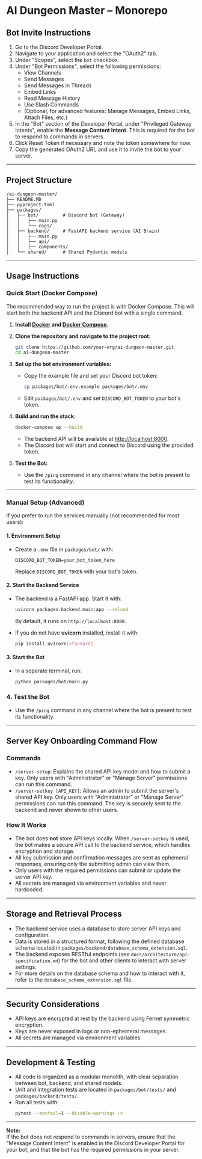 # AI Dungeon Master – Monorepo

## Bot Invite Instructions
1. Go to the Discord Developer Portal.
2. Navigate to your application and select the "OAuth2" tab.
3. Under "Scopes", select the `bot` checkbox.
4. Under "Bot Permissions", select the following permissions:
   - View Channels
   - Send Messages
   - Send Messages in Threads
   - Embed Links
   - Read Message History
   - Use Slash Commands
   - (Optional, for advanced features: Manage Messages, Embed Links, Attach Files, etc.)
5. In the "Bot" section of the Developer Portal, under "Privileged Gateway Intents", enable the **Message Content Intent**. This is required for the bot to respond to commands in servers.
6. Click Reset Token if necessary and note the token somewhere for now.
7. Copy the generated OAuth2 URL and use it to invite the bot to your server.

---

## Project Structure

```
/ai-dungeon-master/
├── README.MD
├── pyproject.toml
├── packages/
│   ├── bot/         # Discord bot (Gateway)
│   │   ├── main.py
│   │   └── cogs/
│   ├── backend/     # FastAPI backend service (AI Brain)
│   │   ├── main.py
│   │   ├── api/
│   │   ├── components/
│   └── shared/      # Shared Pydantic models
```

---
## Usage Instructions

### Quick Start (Docker Compose)

The recommended way to run the project is with Docker Compose. This will start both the backend API and the Discord bot with a single command.

1. **Install [Docker](https://docs.docker.com/get-docker/) and [Docker Compose](https://docs.docker.com/compose/).**

2. **Clone the repository and navigate to the project root:**
   ```sh
   git clone https://github.com/your-org/ai-dungeon-master.git
   cd ai-dungeon-master
   ```

3. **Set up the bot environment variables:**
   - Copy the example file and set your Discord bot token:
     ```sh
     cp packages/bot/.env.example packages/bot/.env
     ```
   - Edit `packages/bot/.env` and set `DISCORD_BOT_TOKEN` to your bot's token.

4. **Build and run the stack:**
   ```sh
   docker-compose up --build
   ```
   - The backend API will be available at [http://localhost:8000](http://localhost:8000).
   - The Discord bot will start and connect to Discord using the provided token.

5. **Test the Bot:**
   - Use the `/ping` command in any channel where the bot is present to test its functionality.

---

### Manual Setup (Advanced)

If you prefer to run the services manually (not recommended for most users):

#### 1. Environment Setup

- Create a `.env` file in `packages/bot/` with:
  ```
  DISCORD_BOT_TOKEN=your_bot_token_here
  ```
  Replace `DISCORD_BOT_TOKEN` with your bot's token.

#### 2. Start the Backend Service

- The backend is a FastAPI app. Start it with:
  ```bash
  uvicorn packages.backend.main:app --reload
  ```
  By default, it runs on `http://localhost:8000`.

- If you do not have **uvicorn** installed, install it with:
  ```bash
  pip install uvicorn[standard]
  ```

#### 3. Start the Bot

- In a separate terminal, run:
  ```bash
  python packages/bot/main.py
  ```

### 4. Test the Bot

- Use the `/ping` command in any channel where the bot is present to test its functionality.

---

## Server Key Onboarding Command Flow

### Commands

- `/server-setup`: Explains the shared API key model and how to submit a key. Only users with "Administrator" or "Manage Server" permissions can run this command.
- `/server-setkey [API_KEY]`: Allows an admin to submit the server's shared API key. Only users with "Administrator" or "Manage Server" permissions can run this command. The key is securely sent to the backend and never shown to other users.

### How It Works

- The bot does **not** store API keys locally. When `/server-setkey` is used, the bot makes a secure API call to the backend service, which handles encryption and storage.
- All key submission and confirmation messages are sent as ephemeral responses, ensuring only the submitting admin can view them.
- Only users with the required permissions can submit or update the server API key.
- All secrets are managed via environment variables and never hardcoded.

---

## Storage and Retrieval Process

- The backend service uses a database to store server API keys and configuration.
- Data is stored in a structured format, following the defined database schema located in `packages/backend/database_schema_extension.sql`.
- The backend exposes RESTful endpoints (see `docs/architecture/api-specification.md`) for the bot and other clients to interact with server settings.
- For more details on the database schema and how to interact with it, refer to the `database_schema_extension.sql` file.

---

## Security Considerations

- API keys are encrypted at rest by the backend using Fernet symmetric encryption.
- Keys are never exposed in logs or non-ephemeral messages.
- All secrets are managed via environment variables.

---

## Development & Testing

- All code is organized as a modular monolith, with clear separation between bot, backend, and shared models.
- Unit and integration tests are located in `packages/bot/tests/` and `packages/backend/tests/`.
- Run all tests with:
  ```bash
  pytest --maxfail=1 --disable-warnings -v
  ```

---

**Note:**  
If the bot does not respond to commands in servers, ensure that the "Message Content Intent" is enabled in the Discord Developer Portal for your bot, and that the bot has the required permissions in your server.
